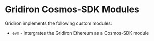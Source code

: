 # Gridiron Cosmos-SDK Modules

Gridiron implements the following custom modules:

* `evm` - Intergrates the Gridiron Ethereum as a Cosmos-SDK module